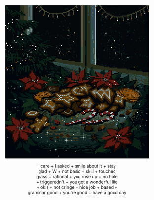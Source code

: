 <p align="center" width="100%">
  <img src="https://raw.githubusercontent.com/yawkar/yawkar/main/media/merry%20christmas!%20by%20pixelMewr%20on%20DeviantArt.gif" />
</p>
<p align="center">
  I care + I asked + smile about it + stay<br>
  glad + W + not basic + skill + touched<br>
  grass + rational + you rose up + no hate<br>
  + triggeredn't + you got a wonderful life<br>
  + ok:) + not cringe + nice job + based +<br>
  grammar good + you're good + have a good day
</p>
